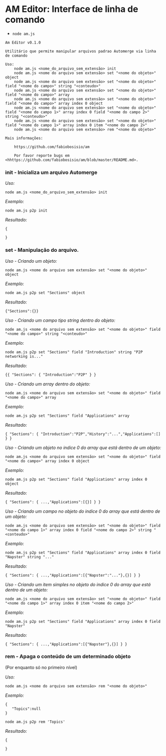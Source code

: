 # AM Editor: Interface de linha de comando

- `node am.js`

```
Am Editor v0.1.0

Utilitário que permite manipular arquivos padrao Automerge via linha de comando

Uso:
    node am.js <nome_do_arquivo_sem_extensão> init
    node am.js <nome do arquivo sem extensão> set "<nome do objeto>" object
    node am.js <nome do arquivo sem extensão> set "<nome do objeto>" field "<nome do campo>" string "<conteudo>"
    node am.js <nome do arquivo sem extensão> set "<nome do objeto>" field "<nome do campo>" array
    node am.js <nome do arquivo sem extensão> set "<nome do objeto>" field "<nome do campo>" array index 0 object
    node am.js <nome do arquivo sem extensão> set "<nome do objeto>" field "<nome do campo 1>" array index 0 field "<nome do campo 2>" string "<conteudo>"
    node am.js <nome do arquivo sem extensão> set "<nome do objeto>" field "<nome do campo 1>" array index 0 item "<nome do campo 2>"
    node am.js <nome do arquivo sem extensão> rem "<nome do objeto>" 

Mais informações:

    https://github.com/fabiobosisio/am

    Por favor reporte bugs em <hhttps://github.com/fabiobosisio/am/blob/master/README.md>.
```
  
### init - Inicializa um arquivo Automerge
*Uso:*

~~~~~~~~~~~~~~~~~~~~~~~~~~~~~~~~~~~~~~~~~~~~~~~~~~~~~~~~~~~~~~~~~~~~~~~~~~~~~~~~~~~~~~~~~~~~~~~~~~~~~~~~~~~~~~~~~~~~~~~~~~~~~~
node am.js <nome_do_arquivo_sem_extensão> init
~~~~~~~~~~~~~~~~~~~~~~~~~~~~~~~~~~~~~~~~~~~~~~~~~~~~~~~~~~~~~~~~~~~~~~~~~~~~~~~~~~~~~~~~~~~~~~~~~~~~~~~~~~~~~~~~~~~~~~~~~~~~~~

*Exemplo:*

~~~~~~~~~~~~~~~~~~~~~~~~~~~~~~~~~~~~~~~~~~~~~~~~~~~~~~~~~~~~~~~~~~~~~~~~~~~~~~~~~~~~~~~~~~~~~~~~~~~~~~~~~~~~~~~~~~~~~~~~~~~~~~
node am.js p2p init
~~~~~~~~~~~~~~~~~~~~~~~~~~~~~~~~~~~~~~~~~~~~~~~~~~~~~~~~~~~~~~~~~~~~~~~~~~~~~~~~~~~~~~~~~~~~~~~~~~~~~~~~~~~~~~~~~~~~~~~~~~~~~~
*Resultado:*
~~~~~~~~~~~~~~~~~~~~~~~~~~~~~~~~~~~~~~~~~~~~~~~~~~~~~~~~~~~~~~~~~~~~~~~~~~~~~~~~~~~~~~~~~~~~~~~~~~~~~~~~~~~~~~~~~~~~~~~~~~~~~~
{
   
}
~~~~~~~~~~~~~~~~~~~~~~~~~~~~~~~~~~~~~~~~~~~~~~~~~~~~~~~~~~~~~~~~~~~~~~~~~~~~~~~~~~~~~~~~~~~~~~~~~~~~~~~~~~~~~~~~~~~~~~~~~~~~~~

### set - Manipulação do arquivo.

*Uso - Criando um objeto:*

~~~~~~~~~~~~~~~~~~~~~~~~~~~~~~~~~~~~~~~~~~~~~~~~~~~~~~~~~~~~~~~~~~~~~~~~~~~~~~~~~~~~~~~~~~~~~~~~~~~~~~~~~~~~~~~~~~~~~~~~~~~~~~
node am.js <nome do arquivo sem extensão> set "<nome do objeto>" object
~~~~~~~~~~~~~~~~~~~~~~~~~~~~~~~~~~~~~~~~~~~~~~~~~~~~~~~~~~~~~~~~~~~~~~~~~~~~~~~~~~~~~~~~~~~~~~~~~~~~~~~~~~~~~~~~~~~~~~~~~~~~~~
 
 *Exemplo:*
~~~~~~~~~~~~~~~~~~~~~~~~~~~~~~~~~~~~~~~~~~~~~~~~~~~~~~~~~~~~~~~~~~~~~~~~~~~~~~~~~~~~~~~~~~~~~~~~~~~~~~~~~~~~~~~~~~~~~~~~~~~~~~
node am.js p2p set "Sections" object
~~~~~~~~~~~~~~~~~~~~~~~~~~~~~~~~~~~~~~~~~~~~~~~~~~~~~~~~~~~~~~~~~~~~~~~~~~~~~~~~~~~~~~~~~~~~~~~~~~~~~~~~~~~~~~~~~~~~~~~~~~~~~~
*Resultado:*
~~~~~~~~~~~~~~~~~~~~~~~~~~~~~~~~~~~~~~~~~~~~~~~~~~~~~~~~~~~~~~~~~~~~~~~~~~~~~~~~~~~~~~~~~~~~~~~~~~~~~~~~~~~~~~~~~~~~~~~~~~~~~~
{"Sections":{}}
~~~~~~~~~~~~~~~~~~~~~~~~~~~~~~~~~~~~~~~~~~~~~~~~~~~~~~~~~~~~~~~~~~~~~~~~~~~~~~~~~~~~~~~~~~~~~~~~~~~~~~~~~~~~~~~~~~~~~~~~~~~~~~
 
*Uso - Criando um campo tipo string dentro do objeto:*

~~~~~~~~~~~~~~~~~~~~~~~~~~~~~~~~~~~~~~~~~~~~~~~~~~~~~~~~~~~~~~~~~~~~~~~~~~~~~~~~~~~~~~~~~~~~~~~~~~~~~~~~~~~~~~~~~~~~~~~~~~~~~~
node am.js <nome do arquivo sem extensão> set "<nome do objeto>" field "<nome do campo>" string "<conteudo>"
~~~~~~~~~~~~~~~~~~~~~~~~~~~~~~~~~~~~~~~~~~~~~~~~~~~~~~~~~~~~~~~~~~~~~~~~~~~~~~~~~~~~~~~~~~~~~~~~~~~~~~~~~~~~~~~~~~~~~~~~~~~~~~

 *Exemplo:*
~~~~~~~~~~~~~~~~~~~~~~~~~~~~~~~~~~~~~~~~~~~~~~~~~~~~~~~~~~~~~~~~~~~~~~~~~~~~~~~~~~~~~~~~~~~~~~~~~~~~~~~~~~~~~~~~~~~~~~~~~~~~~~
node am.js p2p set "Sections" field "Introduction" string "P2P networking is..."
~~~~~~~~~~~~~~~~~~~~~~~~~~~~~~~~~~~~~~~~~~~~~~~~~~~~~~~~~~~~~~~~~~~~~~~~~~~~~~~~~~~~~~~~~~~~~~~~~~~~~~~~~~~~~~~~~~~~~~~~~~~~~~
*Resultado:*
~~~~~~~~~~~~~~~~~~~~~~~~~~~~~~~~~~~~~~~~~~~~~~~~~~~~~~~~~~~~~~~~~~~~~~~~~~~~~~~~~~~~~~~~~~~~~~~~~~~~~~~~~~~~~~~~~~~~~~~~~~~~~~
{{ "Sections": { "Introduction":"P2P" } }
~~~~~~~~~~~~~~~~~~~~~~~~~~~~~~~~~~~~~~~~~~~~~~~~~~~~~~~~~~~~~~~~~~~~~~~~~~~~~~~~~~~~~~~~~~~~~~~~~~~~~~~~~~~~~~~~~~~~~~~~~~~~~~

*Uso - Criando um array dentro do objeto:*

~~~~~~~~~~~~~~~~~~~~~~~~~~~~~~~~~~~~~~~~~~~~~~~~~~~~~~~~~~~~~~~~~~~~~~~~~~~~~~~~~~~~~~~~~~~~~~~~~~~~~~~~~~~~~~~~~~~~~~~~~~~~~~
node am.js <nome do arquivo sem extensão> set "<nome do objeto>" field "<nome do campo>" array
~~~~~~~~~~~~~~~~~~~~~~~~~~~~~~~~~~~~~~~~~~~~~~~~~~~~~~~~~~~~~~~~~~~~~~~~~~~~~~~~~~~~~~~~~~~~~~~~~~~~~~~~~~~~~~~~~~~~~~~~~~~~~~

 *Exemplo:*
~~~~~~~~~~~~~~~~~~~~~~~~~~~~~~~~~~~~~~~~~~~~~~~~~~~~~~~~~~~~~~~~~~~~~~~~~~~~~~~~~~~~~~~~~~~~~~~~~~~~~~~~~~~~~~~~~~~~~~~~~~~~~~
node am.js p2p set "Sections" field "Applications" array
~~~~~~~~~~~~~~~~~~~~~~~~~~~~~~~~~~~~~~~~~~~~~~~~~~~~~~~~~~~~~~~~~~~~~~~~~~~~~~~~~~~~~~~~~~~~~~~~~~~~~~~~~~~~~~~~~~~~~~~~~~~~~~
*Resultado:*
~~~~~~~~~~~~~~~~~~~~~~~~~~~~~~~~~~~~~~~~~~~~~~~~~~~~~~~~~~~~~~~~~~~~~~~~~~~~~~~~~~~~~~~~~~~~~~~~~~~~~~~~~~~~~~~~~~~~~~~~~~~~~~
{ "Sections": { "Introduction":"P2P","History":"...","Applications":[] } }
~~~~~~~~~~~~~~~~~~~~~~~~~~~~~~~~~~~~~~~~~~~~~~~~~~~~~~~~~~~~~~~~~~~~~~~~~~~~~~~~~~~~~~~~~~~~~~~~~~~~~~~~~~~~~~~~~~~~~~~~~~~~~~

*Uso - Criando um objeto no indice 0 do array que está dentro de um objeto:*

~~~~~~~~~~~~~~~~~~~~~~~~~~~~~~~~~~~~~~~~~~~~~~~~~~~~~~~~~~~~~~~~~~~~~~~~~~~~~~~~~~~~~~~~~~~~~~~~~~~~~~~~~~~~~~~~~~~~~~~~~~~~~~
node am.js <nome do arquivo sem extensão> set "<nome do objeto>" field "<nome do campo>" array index 0 object
~~~~~~~~~~~~~~~~~~~~~~~~~~~~~~~~~~~~~~~~~~~~~~~~~~~~~~~~~~~~~~~~~~~~~~~~~~~~~~~~~~~~~~~~~~~~~~~~~~~~~~~~~~~~~~~~~~~~~~~~~~~~~~

 *Exemplo:*
~~~~~~~~~~~~~~~~~~~~~~~~~~~~~~~~~~~~~~~~~~~~~~~~~~~~~~~~~~~~~~~~~~~~~~~~~~~~~~~~~~~~~~~~~~~~~~~~~~~~~~~~~~~~~~~~~~~~~~~~~~~~~~
node am.js p2p set "Sections" field "Applications" array index 0 object
~~~~~~~~~~~~~~~~~~~~~~~~~~~~~~~~~~~~~~~~~~~~~~~~~~~~~~~~~~~~~~~~~~~~~~~~~~~~~~~~~~~~~~~~~~~~~~~~~~~~~~~~~~~~~~~~~~~~~~~~~~~~~~
*Resultado:*
~~~~~~~~~~~~~~~~~~~~~~~~~~~~~~~~~~~~~~~~~~~~~~~~~~~~~~~~~~~~~~~~~~~~~~~~~~~~~~~~~~~~~~~~~~~~~~~~~~~~~~~~~~~~~~~~~~~~~~~~~~~~~~
{ "Sections": { ...,"Applications":[{}] } }
~~~~~~~~~~~~~~~~~~~~~~~~~~~~~~~~~~~~~~~~~~~~~~~~~~~~~~~~~~~~~~~~~~~~~~~~~~~~~~~~~~~~~~~~~~~~~~~~~~~~~~~~~~~~~~~~~~~~~~~~~~~~~~

*Uso - Criando um campo no objeto do indice 0 do array que está dentro de um objeto:*

~~~~~~~~~~~~~~~~~~~~~~~~~~~~~~~~~~~~~~~~~~~~~~~~~~~~~~~~~~~~~~~~~~~~~~~~~~~~~~~~~~~~~~~~~~~~~~~~~~~~~~~~~~~~~~~~~~~~~~~~~~~~~~
node am.js <nome do arquivo sem extensão> set "<nome do objeto>" field "<nome do campo 1>" array index 0 field "<nome do campo 2>" string "<conteudo>"
~~~~~~~~~~~~~~~~~~~~~~~~~~~~~~~~~~~~~~~~~~~~~~~~~~~~~~~~~~~~~~~~~~~~~~~~~~~~~~~~~~~~~~~~~~~~~~~~~~~~~~~~~~~~~~~~~~~~~~~~~~~~~~

 *Exemplo:*
~~~~~~~~~~~~~~~~~~~~~~~~~~~~~~~~~~~~~~~~~~~~~~~~~~~~~~~~~~~~~~~~~~~~~~~~~~~~~~~~~~~~~~~~~~~~~~~~~~~~~~~~~~~~~~~~~~~~~~~~~~~~~~
node am.js p2p set "Sections" field "Applications" array index 0 field "Napster" string "..."
~~~~~~~~~~~~~~~~~~~~~~~~~~~~~~~~~~~~~~~~~~~~~~~~~~~~~~~~~~~~~~~~~~~~~~~~~~~~~~~~~~~~~~~~~~~~~~~~~~~~~~~~~~~~~~~~~~~~~~~~~~~~~~
*Resultado:*
~~~~~~~~~~~~~~~~~~~~~~~~~~~~~~~~~~~~~~~~~~~~~~~~~~~~~~~~~~~~~~~~~~~~~~~~~~~~~~~~~~~~~~~~~~~~~~~~~~~~~~~~~~~~~~~~~~~~~~~~~~~~~~
{ "Sections": { ...,"Applications":[{"Napster":"..."},{}] } }
~~~~~~~~~~~~~~~~~~~~~~~~~~~~~~~~~~~~~~~~~~~~~~~~~~~~~~~~~~~~~~~~~~~~~~~~~~~~~~~~~~~~~~~~~~~~~~~~~~~~~~~~~~~~~~~~~~~~~~~~~~~~~~


*Uso - Criando um item simples no objeto do indice 0 do array que está dentro de um objeto:*

~~~~~~~~~~~~~~~~~~~~~~~~~~~~~~~~~~~~~~~~~~~~~~~~~~~~~~~~~~~~~~~~~~~~~~~~~~~~~~~~~~~~~~~~~~~~~~~~~~~~~~~~~~~~~~~~~~~~~~~~~~~~~~
node am.js <nome do arquivo sem extensão> set "<nome do objeto>" field "<nome do campo 1>" array index 0 item "<nome do campo 2>"
~~~~~~~~~~~~~~~~~~~~~~~~~~~~~~~~~~~~~~~~~~~~~~~~~~~~~~~~~~~~~~~~~~~~~~~~~~~~~~~~~~~~~~~~~~~~~~~~~~~~~~~~~~~~~~~~~~~~~~~~~~~~~~

 *Exemplo:*
~~~~~~~~~~~~~~~~~~~~~~~~~~~~~~~~~~~~~~~~~~~~~~~~~~~~~~~~~~~~~~~~~~~~~~~~~~~~~~~~~~~~~~~~~~~~~~~~~~~~~~~~~~~~~~~~~~~~~~~~~~~~~~
node am.js p2p set "Sections" field "Applications" array index 0 field "Napster" 
~~~~~~~~~~~~~~~~~~~~~~~~~~~~~~~~~~~~~~~~~~~~~~~~~~~~~~~~~~~~~~~~~~~~~~~~~~~~~~~~~~~~~~~~~~~~~~~~~~~~~~~~~~~~~~~~~~~~~~~~~~~~~~
*Resultado:*
~~~~~~~~~~~~~~~~~~~~~~~~~~~~~~~~~~~~~~~~~~~~~~~~~~~~~~~~~~~~~~~~~~~~~~~~~~~~~~~~~~~~~~~~~~~~~~~~~~~~~~~~~~~~~~~~~~~~~~~~~~~~~~
{ "Sections": { ...,"Applications":[{"Napster"},{}] } }
~~~~~~~~~~~~~~~~~~~~~~~~~~~~~~~~~~~~~~~~~~~~~~~~~~~~~~~~~~~~~~~~~~~~~~~~~~~~~~~~~~~~~~~~~~~~~~~~~~~~~~~~~~~~~~~~~~~~~~~~~~~~~~


### rem - Apaga o conteúdo de um determinado objeto
(Por enquanto só no primeiro nível)

*Uso:*

~~~~~~~~~~~~~~~~~~~~~~~~~~~~~~~~~~~~~~~~~~~~~~~~~~~~~~~~~~~~~~~~~~~~~~~~~~~~~~~~~~~~~~~~~~~~~~~~~~~~~~~~~~~~~~~~~~~~~~~~~~~~~~
node am.js <nome do arquivo sem extensão> rem "<nome do objeto>" 
~~~~~~~~~~~~~~~~~~~~~~~~~~~~~~~~~~~~~~~~~~~~~~~~~~~~~~~~~~~~~~~~~~~~~~~~~~~~~~~~~~~~~~~~~~~~~~~~~~~~~~~~~~~~~~~~~~~~~~~~~~~~~~

*Exemplo:*

~~~~~~~~~~~~~~~~~~~~~~~~~~~~~~~~~~~~~~~~~~~~~~~~~~~~~~~~~~~~~~~~~~~~~~~~~~~~~~~~~~~~~~~~~~~~~~~~~~~~~~~~~~~~~~~~~~~~~~~~~~~~~~
{
   "Topics":null
}
~~~~~~~~~~~~~~~~~~~~~~~~~~~~~~~~~~~~~~~~~~~~~~~~~~~~~~~~~~~~~~~~~~~~~~~~~~~~~~~~~~~~~~~~~~~~~~~~~~~~~~~~~~~~~~~~~~~~~~~~~~~~~~

~~~~~~~~~~~~~~~~~~~~~~~~~~~~~~~~~~~~~~~~~~~~~~~~~~~~~~~~~~~~~~~~~~~~~~~~~~~~~~~~~~~~~~~~~~~~~~~~~~~~~~~~~~~~~~~~~~~~~~~~~~~~~~
node am.js p2p rem 'Topics'
~~~~~~~~~~~~~~~~~~~~~~~~~~~~~~~~~~~~~~~~~~~~~~~~~~~~~~~~~~~~~~~~~~~~~~~~~~~~~~~~~~~~~~~~~~~~~~~~~~~~~~~~~~~~~~~~~~~~~~~~~~~~~~
*Resultado:*
~~~~~~~~~~~~~~~~~~~~~~~~~~~~~~~~~~~~~~~~~~~~~~~~~~~~~~~~~~~~~~~~~~~~~~~~~~~~~~~~~~~~~~~~~~~~~~~~~~~~~~~~~~~~~~~~~~~~~~~~~~~~~~
{
   
}
~~~~~~~~~~~~~~~~~~~~~~~~~~~~~~~~~~~~~~~~~~~~~~~~~~~~~~~~~~~~~~~~~~~~~~~~~~~~~~~~~~~~~~~~~~~~~~~~~~~~~~~~~~~~~~~~~~~~~~~~~~~~~~
